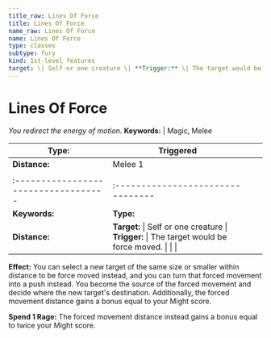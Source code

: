 ```yaml
---
title_raw: Lines Of Force
title: Lines Of Force
name_raw: Lines Of Force
name: Lines Of Force
type: classes
subtype: fury
kind: 1st-level features
target: \| Self or one creature \| **Trigger:** \| The target would be force moved. \| \| \|
---
```


# Lines Of Force

*You redirect the energy of motion.* **Keywords:** | Magic, Melee

| **Type:**                            | Triggered                                                                                        |     |     |
| ------------------------------------ | ------------------------------------------------------------------------------------------------ | --- | --- |
| **Distance:**                        | Melee 1                                                                                          |     |     |
|                                      |                                                                                                  |     |     |
| :----------------------------------- | :--------------------------------                                                                |     |     |
| **Keywords:**                        | **Type:**                                                                                        |     |     |
| **Distance:**                        | **Target:** \| Self or one creature \| **Trigger:** \| The target would be force moved. \| \| \| |     |     |

**Effect:** You can select a new target of the same size or smaller within distance to be force moved instead, and you can turn that forced movement into a push instead. You become the source of the forced movement and decide where the new target's destination. Additionally, the forced movement distance gains a bonus equal to your Might score.

**Spend 1 Rage:** The forced movement distance instead gains a bonus equal to twice your Might score.
